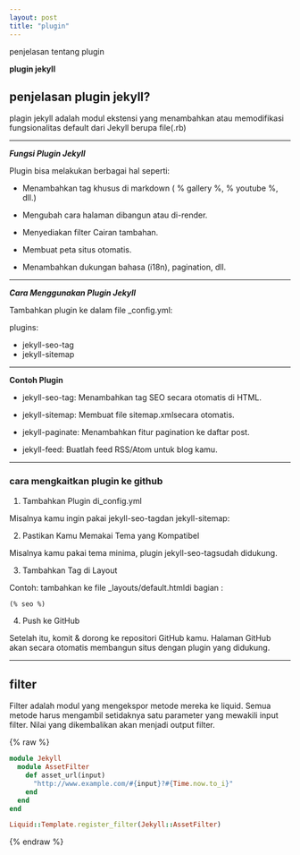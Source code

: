 ```yaml
---
layout: post
title: "plugin"
---
```


penjelasan tentang plugin

**plugin jekyll**

## **penjelasan plugin jekyll?**

plagin jekyll adalah modul ekstensi yang menambahkan atau memodifikasi fungsionalitas default dari Jekyll berupa file(.rb) 

---

***Fungsi Plugin Jekyll***

Plugin bisa melakukan berbagai hal seperti:

- Menambahkan tag khusus di markdown ( % gallery %, % youtube %, dll.)

- Mengubah cara halaman dibangun atau di-render.

- Menyediakan filter Cairan tambahan.

- Membuat peta situs otomatis.

- Menambahkan dukungan bahasa (i18n), pagination, dll.

---

***Cara Menggunakan Plugin Jekyll***

Tambahkan plugin ke dalam file _config.yml:

plugins:
  - jekyll-seo-tag
  - jekyll-sitemap

---

**Contoh Plugin**

- jekyll-seo-tag:
Menambahkan tag SEO secara otomatis di <head>HTML.

- jekyll-sitemap:
Membuat file sitemap.xmlsecara otomatis.

- jekyll-paginate:
Menambahkan fitur pagination ke daftar post.

- jekyll-feed:
Buatlah feed RSS/Atom untuk blog kamu.

---

### **cara mengkaitkan plugin ke github**

1. Tambahkan Plugin di_config.yml

Misalnya kamu ingin pakai jekyll-seo-tagdan jekyll-sitemap:

2. Pastikan Kamu Memakai Tema yang Kompatibel

Misalnya kamu pakai tema minima, plugin jekyll-seo-tagsudah didukung.

3. Tambahkan Tag di Layout 

Contoh: tambahkan ke file _layouts/default.htmldi bagian <head>:

```html
(% seo %)
```

4. Push ke GitHub

Setelah itu, komit & dorong ke repositori GitHub kamu. Halaman GitHub akan secara otomatis membangun situs dengan plugin yang didukung.

---

## **filter**

Filter adalah modul yang mengekspor metode mereka ke liquid. Semua metode harus mengambil setidaknya satu parameter yang mewakili input filter.
Nilai yang dikembalikan akan menjadi output filter.

{% raw %}
```ruby
module Jekyll
  module AssetFilter
    def asset_url(input)
      "http://www.example.com/#{input}?#{Time.now.to_i}"
    end
  end
end

Liquid::Template.register_filter(Jekyll::AssetFilter)
```
{% endraw %}


